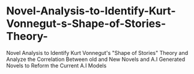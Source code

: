 # Novel-Analysis-to-Identify-Kurt-Vonnegut-s-Shape-of-Stories-Theory-
Novel Analysis to Identify Kurt Vonnegut's "Shape of Stories" Theory and Analyze the Correlation Between old and New Novels and A.I Generated Novels to Reform the Current A.I Models
